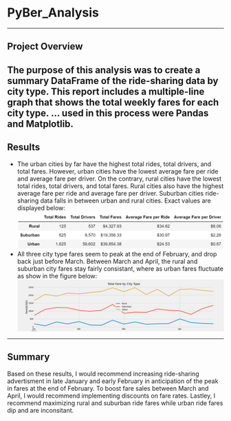 # **PyBer_Analysis**
---
## Project Overview
The purpose of this analysis was to create a summary DataFrame of the ride-sharing data by city type. This report includes a multiple-line graph that shows the total weekly fares for each city type. ... used in this process were Pandas and Matplotlib.
---
## Results
- The urban cities by far have the highest total rides, total drivers, and total fares. However, urban cities have the lowest average fare per ride and average fare per driver. On the contrary, rural cities have the lowest total rides, total drivers, and total fares. Rural cities also have the highest average fare per ride and average fare per driver. Suburban cities ride-sharing data falls in between urban and rural cities. Exact values are displayed below:
    ![picture alt](https://github.com/ChristinaGalley/PyBer_Analysis/blob/main/Analysis/Pyber_summary.PNG)
 - All three city type fares seem to peak at the end of February, and drop back just before March. Between March and April, the rural and suburban city fares stay fairly consistant, where as urban fares fluctuate as show in the figure below:
    ![picture alt](https://github.com/ChristinaGalley/PyBer_Analysis/blob/main/Analysis/PyBer_fare_summary.png)
---
## Summary
Based on these results, I would recommend increasing ride-sharing advertisment in late January and early February in anticipation of the peak in fares at the end of February. To boost fare sales between March and April, I would recommend implementing discounts on fare rates. Lastley, I recommend maximizing rural and suburban ride fares while urban ride fares dip and are inconsitant. 

